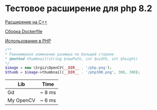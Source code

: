 # Тестовое расширение для php 8.2

[Расширение на C++](docker/php/sld)

[Сборка Dockerfile](docker/php/Dockerfile)

[Использование в PHP](html/index.php)

```php
/**
* Равномерное изменение размера по большей стороне
* @method thumbnail(string $newPath, int $width, int $height)
*/
$image = new \Srgiz\OpenCV(__DIR__ . '/php.png');
$thumb = $image->thumbnail(__DIR__ . '/php300.png', 300, 300);
```

| Lib       | Time   |
|-----------|--------|
| Gd        | ~ 8 ms |
| My OpenCV | ~ 6 ms |
